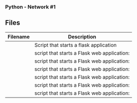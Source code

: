 ### 
### Python - Network #1
###

## Files
| Filename | Description |
| -------- | ----------- |
|  | Script that starts a flask application|
|  | script that starts a Flask web application:|
|  | script that starts a Flask web application:|
|  | script that starts a Flask web application:|
|  | script that starts a Flask web application:|
|  | script that starts a Flask web application:|
|  | script that starts a Flask web application:|
